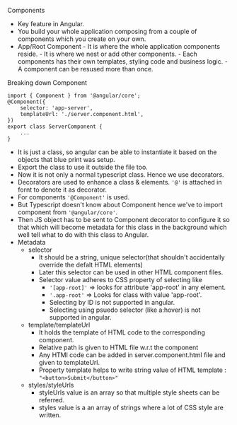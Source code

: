 Components
-   Key feature in Angular.
-   You build your whole application composing from a couple of components which you create on your own.
-   App/Root Component
        - It is where the whole application components reside.
        - It is where we nest or add other components.
        - Each components has their own templates, styling code and business logic.
        - A component can be resused more than once.

Breaking down Component

```
import { Component } from '@angular/core';
@Component({
    selector: 'app-server',
    templateUrl: './server.component.html',
})
export class ServerComponent {
    ...
}
```

-   It is just a class, so angular can be able to instantiate it based on the objects that blue print was setup.
-   Export the class to use it outside the file too.
-   Now it is not only a normal typescript class. Hence we use decorators.
-   Decorators are used to enhance a class & elements. ```'@'``` is attached in fornt to denote it as decorator.
-   For components ```'@Component'``` is used.
-   But Typescript doesn't know about Component hence we've to import component from ```'@angular/core'```.
-   Then JS object has to be sent to Component decorator to configure it so that which will become metadata for this class in the background which well tell what to do with this class to Angular.
-   Metadata
    -   selector
        -   It should be a string, unique selector(that shouldn't accidentally override the defalt HTML elements)
        -   Later this selector can be used in other HTML component files.
        -   Selector value adheres to CSS property of selecting like
            -   ```'[app-root]'``` => looks for attribute 'app-root' in any element.
            -   ```'.app-root'``` => Looks for class with value 'app-root'.
            -   Selecting by ID is not supported in angular.
            -   Selecting using psuedo selector (like a:hover) is not supported in angular.
    -   template/templateUrl
        -   It holds the template of HTML code to the corresponding component.
        -   Relative path is given to HTML file w.r.t the component
        -   Any HTMl code can be added in server.component.html file and given to templateUrl.
        -   Property template helps to write string value of HTML
            template : ```"<button>Submit</button>"```
    -   styles/styleUrls
        -   styleUrls value is an array so that multiple style sheets can be referred.
        -   styles value is a an array of strings where a lot of CSS style are written.